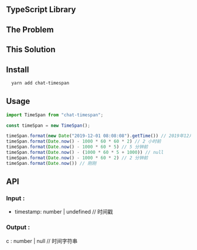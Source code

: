 ## TypeScript Library

## The Problem

## This Solution

## Install

```sh
  yarn add chat-timespan
```

## Usage

```typescript
import TimeSpan from "chat-timespan";

const timeSpan = new TimeSpan();

timeSpan.format(new Date("2019-12-01 08:08:08").getTime()) // 2019年12月01日 08:08
timeSpan.format(Date.now() - 1000 * 60 * 60 * 2) // 2 小时前
timeSpan.format(Date.now() - 1000 * 60 * 5) // 5 分钟前
timeSpan.format(Date.now() - (1000 * 60 * 5 + 1000)) // null
timeSpan.format(Date.now() - 1000 * 60 * 2) // 2 分钟前
timeSpan.format(Date.now()) // 刚刚
```

## API

### Input :

- timestamp: number | undefined // 时间戳

### Output :

c : number | null // 时间字符串
